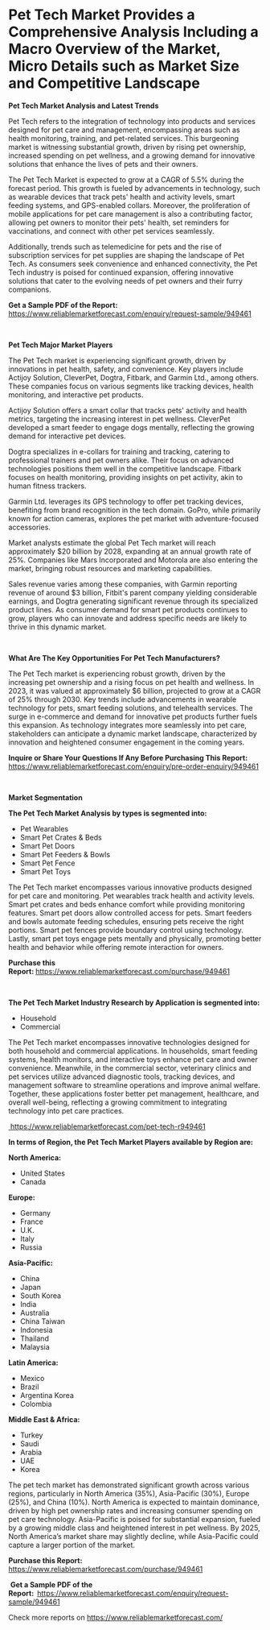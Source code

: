 <p><h1>Pet Tech Market Provides a Comprehensive Analysis Including a Macro Overview of the Market, Micro Details such as Market Size and Competitive Landscape</h1></p><p><strong>Pet Tech Market Analysis and Latest Trends</strong></p>
<p><p>Pet Tech refers to the integration of technology into products and services designed for pet care and management, encompassing areas such as health monitoring, training, and pet-related services. This burgeoning market is witnessing substantial growth, driven by rising pet ownership, increased spending on pet wellness, and a growing demand for innovative solutions that enhance the lives of pets and their owners.</p><p>The Pet Tech Market is expected to grow at a CAGR of 5.5% during the forecast period. This growth is fueled by advancements in technology, such as wearable devices that track pets' health and activity levels, smart feeding systems, and GPS-enabled collars. Moreover, the proliferation of mobile applications for pet care management is also a contributing factor, allowing pet owners to monitor their pets' health, set reminders for vaccinations, and connect with other pet services seamlessly.</p><p>Additionally, trends such as telemedicine for pets and the rise of subscription services for pet supplies are shaping the landscape of Pet Tech. As consumers seek convenience and enhanced connectivity, the Pet Tech industry is poised for continued expansion, offering innovative solutions that cater to the evolving needs of pet owners and their furry companions.</p></p>
<p><strong>Get a Sample PDF of the Report:&nbsp;</strong> <a href="https://www.reliablemarketforecast.com/enquiry/request-sample/949461?utm_campaign=2603&utm_medium=2&utm_source=Github&utm_content=ia&utm_term=06032025&utm_id=pet-tech">https://www.reliablemarketforecast.com/enquiry/request-sample/949461</a></p>
<p>&nbsp;</p>
<p><strong>Pet Tech Major Market Players</strong></p>
<p><p>The Pet Tech market is experiencing significant growth, driven by innovations in pet health, safety, and convenience. Key players include Actijoy Solution, CleverPet, Dogtra, Fitbark, and Garmin Ltd., among others. These companies focus on various segments like tracking devices, health monitoring, and interactive pet products.</p><p>Actijoy Solution offers a smart collar that tracks pets' activity and health metrics, targeting the increasing interest in pet wellness. CleverPet developed a smart feeder to engage dogs mentally, reflecting the growing demand for interactive pet devices.</p><p>Dogtra specializes in e-collars for training and tracking, catering to professional trainers and pet owners alike. Their focus on advanced technologies positions them well in the competitive landscape. Fitbark focuses on health monitoring, providing insights on pet activity, akin to human fitness trackers.</p><p>Garmin Ltd. leverages its GPS technology to offer pet tracking devices, benefiting from brand recognition in the tech domain. GoPro, while primarily known for action cameras, explores the pet market with adventure-focused accessories.</p><p>Market analysts estimate the global Pet Tech market will reach approximately $20 billion by 2028, expanding at an annual growth rate of 25%. Companies like Mars Incorporated and Motorola are also entering the market, bringing robust resources and marketing capabilities.</p><p>Sales revenue varies among these companies, with Garmin reporting revenue of around $3 billion, Fitbit's parent company yielding considerable earnings, and Dogtra generating significant revenue through its specialized product lines. As consumer demand for smart pet products continues to grow, players who can innovate and address specific needs are likely to thrive in this dynamic market.</p></p>
<p>&nbsp;</p>
<p><strong>What Are The Key Opportunities For Pet Tech Manufacturers?</strong></p>
<p><p>The Pet Tech market is experiencing robust growth, driven by the increasing pet ownership and a rising focus on pet health and wellness. In 2023, it was valued at approximately $6 billion, projected to grow at a CAGR of 25% through 2030. Key trends include advancements in wearable technology for pets, smart feeding solutions, and telehealth services. The surge in e-commerce and demand for innovative pet products further fuels this expansion. As technology integrates more seamlessly into pet care, stakeholders can anticipate a dynamic market landscape, characterized by innovation and heightened consumer engagement in the coming years.</p></p>
<p><strong>Inquire or Share Your Questions If Any Before Purchasing This Report:</strong> <a href="https://www.reliablemarketforecast.com/enquiry/pre-order-enquiry/949461?utm_campaign=2603&utm_medium=2&utm_source=Github&utm_content=ia&utm_term=06032025&utm_id=pet-tech">https://www.reliablemarketforecast.com/enquiry/pre-order-enquiry/949461</a></p>
<p>&nbsp;</p>
<p><strong>Market Segmentation</strong></p>
<p><strong>The Pet Tech Market Analysis by types is segmented into:</strong></p>
<p><ul><li>Pet Wearables</li><li>Smart Pet Crates & Beds</li><li>Smart Pet Doors</li><li>Smart Pet Feeders & Bowls</li><li>Smart Pet Fence</li><li>Smart Pet Toys</li></ul></p>
<p><p>The Pet Tech market encompasses various innovative products designed for pet care and monitoring. Pet wearables track health and activity levels. Smart pet crates and beds enhance comfort while providing monitoring features. Smart pet doors allow controlled access for pets. Smart feeders and bowls automate feeding schedules, ensuring pets receive the right portions. Smart pet fences provide boundary control using technology. Lastly, smart pet toys engage pets mentally and physically, promoting better health and behavior while offering remote interaction for owners.</p></p>
<p><strong>Purchase this Report:&nbsp;</strong><a href="https://www.reliablemarketforecast.com/purchase/949461?utm_campaign=2603&utm_medium=2&utm_source=Github&utm_content=ia&utm_term=06032025&utm_id=pet-tech">https://www.reliablemarketforecast.com/purchase/949461</a></p>
<p>&nbsp;</p>
<p><strong>The Pet Tech Market Industry Research by Application is segmented into:</strong></p>
<p><ul><li>Household</li><li>Commercial</li></ul></p>
<p><p>The Pet Tech market encompasses innovative technologies designed for both household and commercial applications. In households, smart feeding systems, health monitors, and interactive toys enhance pet care and owner convenience. Meanwhile, in the commercial sector, veterinary clinics and pet services utilize advanced diagnostic tools, tracking devices, and management software to streamline operations and improve animal welfare. Together, these applications foster better pet management, healthcare, and overall well-being, reflecting a growing commitment to integrating technology into pet care practices.</p></p>
<p><a href="https://www.reliablemarketforecast.com/pet-tech-r949461?utm_campaign=2603&utm_medium=2&utm_source=Github&utm_content=ia&utm_term=06032025&utm_id=pet-tech">&nbsp;https://www.reliablemarketforecast.com/pet-tech-r949461</a></p>
<p><strong>In terms of Region, the Pet Tech Market Players available by Region are:</strong></p>
<p>
    <p> <strong> North America: </strong>
        <ul>
            <li>United States</li>
            <li>Canada</li>
        </ul>
        </p> 
    <p> <strong> Europe: </strong>
        <ul>
            <li>Germany</li>
            <li>France</li>
            <li>U.K.</li>
            <li>Italy</li>
            <li>Russia</li>
        </ul>
        </p> 
    <p> <strong> Asia-Pacific: </strong>
        <ul>
            <li>China</li>
            <li>Japan</li>
            <li>South Korea</li>
            <li>India</li>
            <li>Australia</li>
            <li>China Taiwan</li>
            <li>Indonesia</li>
            <li>Thailand</li>
            <li>Malaysia</li>
        </ul>
        </p> 
    <p> <strong> Latin America: </strong>
        <ul>
            <li>Mexico</li>
            <li>Brazil</li>
            <li>Argentina Korea</li>
            <li>Colombia</li>
        </ul>
        </p> 
    <p> <strong> Middle East & Africa: </strong>
        <ul>
            <li>Turkey</li>
            <li>Saudi</li>
            <li>Arabia</li>
            <li>UAE</li>
            <li>Korea</li>
        </ul>
    </p>
    </p>
<p><p>The pet tech market has demonstrated significant growth across various regions, particularly in North America (35%), Asia-Pacific (30%), Europe (25%), and China (10%). North America is expected to maintain dominance, driven by high pet ownership rates and increasing consumer spending on pet care technology. Asia-Pacific is poised for substantial expansion, fueled by a growing middle class and heightened interest in pet wellness. By 2025, North America’s market share may slightly decline, while Asia-Pacific could capture a larger portion of the market.</p></p>
<p><strong>Purchase this Report: </strong><a href="https://www.reliablemarketforecast.com/purchase/949461?utm_campaign=2603&utm_medium=2&utm_source=Github&utm_content=ia&utm_term=06032025&utm_id=pet-tech">https://www.reliablemarketforecast.com/purchase/949461</a></p>
<p>&nbsp;<strong>Get a Sample PDF of the Report:&nbsp;&nbsp;</strong><a href="https://www.reliablemarketforecast.com/enquiry/request-sample/949461?utm_campaign=2603&utm_medium=2&utm_source=Github&utm_content=ia&utm_term=06032025&utm_id=pet-tech">https://www.reliablemarketforecast.com/enquiry/request-sample/949461</a></p>
<p><strong></strong></p>
<p>Check more reports on <a href="https://www.reliablemarketforecast.com/?utm_campaign=2603&utm_medium=2&utm_source=Github&utm_content=ia&utm_term=06032025&utm_id=pet-tech">https://www.reliablemarketforecast.com/</a></p>